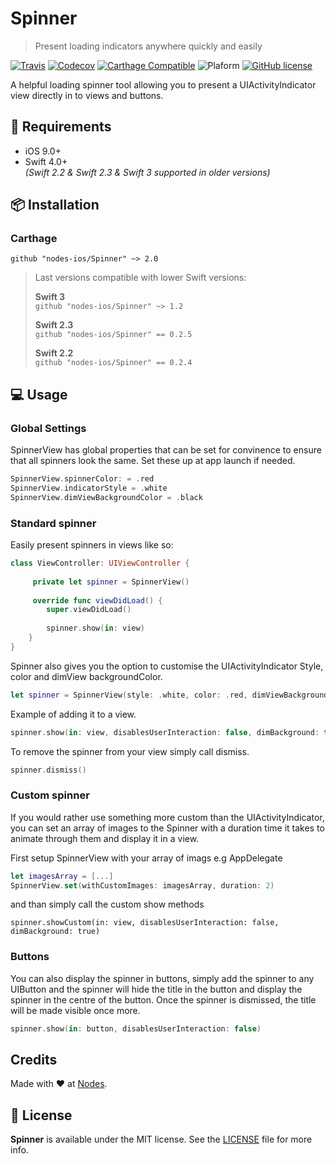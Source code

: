 # Spinner
> Present loading indicators anywhere quickly and easily

[![Travis](https://travis-ci.org/nodes-ios/Spinner.svg?branch=master)](https://travis-ci.org/nodes-ios/Spinner)
[![Codecov](https://img.shields.io/codecov/c/github/nodes-ios/Spinner.svg)](https://codecov.io/github/nodes-ios/Spinner)
[![Carthage Compatible](https://img.shields.io/badge/Carthage-compatible-4BC51D.svg?style=flat)](https://github.com/Carthage/Carthage)
![Plaform](https://img.shields.io/badge/platform-iOS-lightgrey.svg)
[![GitHub license](https://img.shields.io/badge/license-MIT-blue.svg)](https://github.com/nodes-ios/Spinner/blob/master/LICENSE)

A helpful loading spinner tool allowing you to present a UIActivityIndicator view directly in to views and buttons.

## 📝 Requirements

* iOS 9.0+
* Swift 4.0+  
*(Swift 2.2 & Swift 2.3 & Swift 3 supported in older versions)*

## 📦 Installation

### Carthage
~~~
github "nodes-ios/Spinner" ~> 2.0
~~~

> Last versions compatible with lower Swift versions:  
>
> **Swift 3**  
> `github "nodes-ios/Spinner" ~> 1.2`
>
> **Swift 2.3**  
> `github "nodes-ios/Spinner" == 0.2.5`
>
> **Swift 2.2**  
> `github "nodes-ios/Spinner" == 0.2.4`

## 💻 Usage

### Global Settings

SpinnerView has global properties that can be set for convinence to ensure that all spinners look the same. Set these up at app launch if needed.

```swift
SpinnerView.spinnerColor: = .red
SpinnerView.indicatorStyle = .white
SpinnerView.dimViewBackgroundColor = .black
```

### Standard spinner
Easily present spinners in views like so:

```swift
class ViewController: UIViewController {
  
     private let spinner = SpinnerView()
    
     override func viewDidLoad() {
        super.viewDidLoad()
       
        spinner.show(in: view)
    }
}
```

Spinner also gives you the option to customise the UIActivityIndicator Style, color and dimView backgroundColor.

```swift
let spinner = SpinnerView(style: .white, color: .red, dimViewBackgroundColor: .black)
```

Example of adding it to a view.

```swift
spinner.show(in: view, disablesUserInteraction: false, dimBackground: true)
```

To remove the spinner from your view simply call dismiss.

```swift
spinner.dismiss()
```

### Custom spinner
If you would rather use something more custom than the UIActivityIndicator, you can set an array of images to the Spinner with a duration time it takes to animate through them and display it in a view.

First setup SpinnerView with your array of imags e.g AppDelegate

```swift
let imagesArray = [...]
SpinnerView.set(withCustomImages: imagesArray, duration: 2)
```

and than simply call the custom show methods

```swif
spinner.showCustom(in: view, disablesUserInteraction: false, dimBackground: true)
```

### Buttons
You can also display the spinner in buttons, simply add the spinner to any UIButton and the spinner will hide the title in the button and display the spinner in the centre of the button. Once the spinner is dismissed, the title will be made visible once more.

```swift
spinner.show(in: button, disablesUserInteraction: false)
```

## Credits
Made with ❤️ at [Nodes](http://nodesagency.com).

## 📄 License
**Spinner** is available under the MIT license. See the [LICENSE](https://github.com/nodes-ios/Spinner/blob/master/LICENSE) file for more info.
